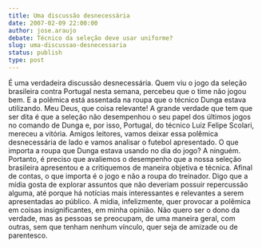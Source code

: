 ```yaml
---
title: Uma discussão desnecessária
date: 2007-02-09 22:00:00
author: jose.araujo
debate: Técnico da seleção deve usar uniforme?
slug: uma-discussao-desnecessaria
status: publish 
type: post
---
```


É uma verdadeira discussão desnecessária. Quem viu o jogo da seleção brasileira contra Portugal nesta semana, percebeu que o time não jogou bem. E a polêmica está assentada na roupa que o técnico Dunga estava utilizando. Meu Deus, que coisa relevante! A grande verdade que tem que ser dita é que a seleção não desempenhou o seu papel dos últimos jogos no comando de Dunga e, por isso, Portugal, do técnico Luiz Felipe Scolari, mereceu a vitória. Amigos leitores, vamos deixar essa polêmica desnecessária de lado e vamos analisar o futebol apresentado. O que importa a roupa que Dunga estava usando no dia do jogo? A ninguém. Portanto, é preciso que avaliemos o desempenho que a nossa seleção brasileira apresentou e a critiquemos de maneira objetiva e técnica. Afinal de contas, o que importa é o jogo e não a roupa do treinador. Digo que a mídia gosta de explorar assuntos que não deveriam possuir repercussão alguma, até porque há notícias mais interessantes e relevantes a serem apresentadas ao público. A mídia, infelizmente, quer provocar a polêmica em coisas insignificantes, em minha opinião. Não quero ser o dono da verdade, mas as pessoas se preocupam, de uma maneira geral, com outras, sem que tenham nenhum vínculo, quer seja de amizade ou de parentesco.
